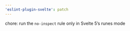 ```yaml
---
'eslint-plugin-svelte': patch
---
```


chore: run the `no-inspect` rule only in Svelte 5’s runes mode
